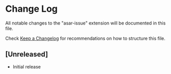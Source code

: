 # Change Log

All notable changes to the "asar-issue" extension will be documented in this file.

Check [Keep a Changelog](http://keepachangelog.com/) for recommendations on how to structure this file.

## [Unreleased]

- Initial release